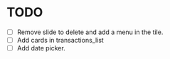 # TODO

- [ ] Remove slide to delete and add a menu in the tile.
- [ ] Add cards in transactions_list
- [ ] Add date picker.